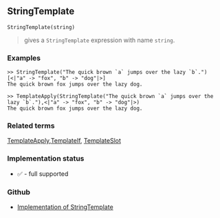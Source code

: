 ## StringTemplate

```
StringTemplate(string)
```

> gives a  `StringTemplate` expression with name `string`.
	 

### Examples

```
>> StringTemplate("The quick brown `a` jumps over the lazy `b`.")[<|"a" -> "fox", "b" -> "dog"|>]
The quick brown fox jumps over the lazy dog.

>> TemplateApply(StringTemplate("The quick brown `a` jumps over the lazy `b`."),<|"a" -> "fox", "b" -> "dog"|>)
The quick brown fox jumps over the lazy dog.
```

### Related terms 
[TemplateApply](TemplateApply.md),[TemplateIf](TemplateIf.md), [TemplateSlot](TemplateSlot.md)






### Implementation status

* &#x2705; - full supported

### Github

* [Implementation of StringTemplate](https://github.com/axkr/symja_android_library/blob/master/symja_android_library/matheclipse-core/src/main/java/org/matheclipse/core/builtin/StringFunctions.java#L2690) 
